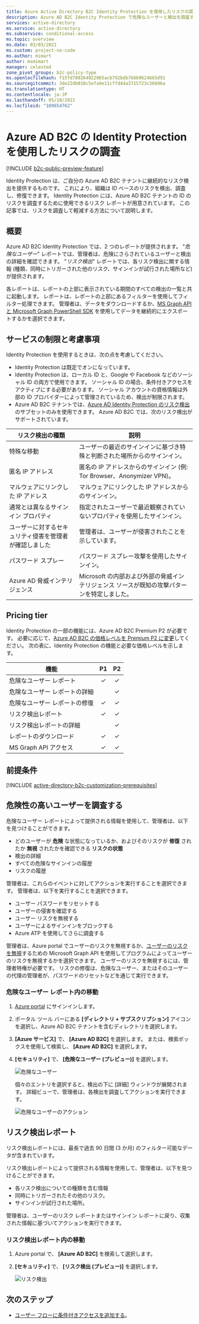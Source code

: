 ```yaml
---
title: Azure Active Directory B2C Identity Protection を使用したリスクの調査
description: Azure AD B2C Identity Protection で危険なユーザーと検出を調査する方法について説明します
services: active-directory
ms.service: active-directory
ms.subservice: conditional-access
ms.topic: overview
ms.date: 03/03/2021
ms.custom: project-no-code
ms.author: mimart
author: msmimart
manager: celested
zone_pivot_groups: b2c-policy-type
ms.openlocfilehash: f15fd789264922865acb792bdb766b9624665d91
ms.sourcegitcommit: 3de22db010c5efa9e11cffd44a3715723c36696a
ms.translationtype: HT
ms.contentlocale: ja-JP
ms.lasthandoff: 05/10/2021
ms.locfileid: "109654762"
---
```

# <a name="investigate-risk-with-identity-protection-in-azure-ad-b2c"></a>Azure AD B2C の Identity Protection を使用したリスクの調査

[!INCLUDE [b2c-public-preview-feature](../../includes/active-directory-b2c-public-preview.md)]

Identity Protection は、ご自分の Azure AD B2C テナントに継続的なリスク検出を提供するものです。 これにより、組織は ID ベースのリスクを検出、調査し、修復できます。 Identity Protection には、Azure AD B2C テナントの ID のリスクを調査するために使用できるリスク レポートが用意されています。 この記事では、リスクを調査して軽減する方法について説明します。

## <a name="overview"></a>概要

Azure AD B2C Identity Protection では、2 つのレポートが提供されます。 "*危険なユーザー*" レポートでは、管理者は、危険にさらされているユーザーと検出の詳細を確認できます。 "*リスク検出*" レポートでは、各リスク検出に関する情報 (種類、同時にトリガーされた他のリスク、サインインが試行された場所など) が提供されます。

各レポートは、レポートの上部に表示されている期間のすべての検出の一覧と共に起動します。 レポートは、レポートの上部にあるフィルターを使用してフィルター処理できます。 管理者は、データをダウンロードするか、[MS Graph API と Microsoft Graph PowerShell SDK](../active-directory/identity-protection/howto-identity-protection-graph-api.md) を使用してデータを継続的にエクスポートするかを選択できます。

## <a name="service-limitations-and-considerations"></a>サービスの制限と考慮事項

Identity Protection を使用するときは、次の点を考慮してください。

- Identity Protection は既定でオンになっています。
- Identity Protection は、ローカル ID と、Google や Facebook などのソーシャル ID の両方で使用できます。 ソーシャル ID の場合、条件付きアクセスをアクティブにする必要があります。 ソーシャル アカウントの資格情報は外部の ID プロバイダーによって管理されているため、検出が制限されます。
- Azure AD B2C テナントでは、[Azure AD Identity Protection のリスク検出](../active-directory/identity-protection/overview-identity-protection.md)のサブセットのみを使用できます。 Azure AD B2C では、次のリスク検出がサポートされています。  

|リスク検出の種類  |説明  |
|---------|---------|
| 特殊な移動     | ユーザーの最近のサインインに基づき特殊と判断された場所からのサインイン。        |
|匿名 IP アドレス     | 匿名の IP アドレスからのサインイン (例: Tor Browser、Anonymizer VPN)。        |
|マルウェアにリンクした IP アドレス     | マルウェアにリンクした IP アドレスからのサインイン。         |
|通常とは異なるサインイン プロパティ     | 指定されたユーザーで最近観察されていないプロパティを使用したサインイン。        |
|ユーザーに対するセキュリティ侵害を管理者が確認しました    | 管理者は、ユーザーが侵害されたことを示しています。             |
|パスワード スプレー     | パスワード スプレー攻撃を使用したサインイン。      |
|Azure AD 脅威インテリジェンス     | Microsoft の内部および外部の脅威インテリジェンス ソースが既知の攻撃パターンを特定しました。        |

## <a name="pricing-tier"></a>Pricing tier

Identity Protection の一部の機能には、Azure AD B2C Premium P2 が必要です。 必要に応じて、[Azure AD B2C の価格レベルを Premium P2 に変更](./billing.md)してください。 次の表に、Identity Protection の機能と必要な価格レベルを示します。  

|機能   |P1   |P2|
|----------|:-----------:|:------------:|
|危険なユーザー レポート     |&#x2713; |&#x2713; |
|危険なユーザー レポートの詳細  | |&#x2713; |
|危険なユーザー レポートの修復    | &#x2713; |&#x2713; |
|リスク検出レポート   |&#x2713;|&#x2713;|
|リスク検出レポートの詳細  ||&#x2713;|
|レポートのダウンロード |  &#x2713;| &#x2713;|
|MS Graph API アクセス |  &#x2713;| &#x2713;|

## <a name="prerequisites"></a>前提条件

[!INCLUDE [active-directory-b2c-customization-prerequisites](../../includes/active-directory-b2c-customization-prerequisites.md)]

## <a name="investigate-risky-users"></a>危険性の高いユーザーを調査する

危険なユーザー レポートによって提供される情報を使用して、管理者は、以下を見つけることができます。

- どのユーザーが **危険** な状態になっているか、およびそのリスクが **修復** されたか **無視** されたかを確認できる **リスクの状態**
- 検出の詳細
- すべての危険なサインインの履歴
- リスクの履歴
 
管理者は、これらのイベントに対してアクションを実行することを選択できます。 管理者は、以下を実行することを選択できます。

- ユーザー パスワードをリセットする
- ユーザーの侵害を確認する
- ユーザー リスクを無視する
- ユーザーによるサインインをブロックする
- Azure ATP を使用してさらに調査する

管理者は、Azure portal でユーザーのリスクを無視するか、[ユーザーのリスクを無視](https://docs.microsoft.com/graph/api/riskyusers-dismiss?view=graph-rest-beta&preserve-view=true)するための Microsoft Graph API を使用してプログラムによってユーザーのリスクを無視するかを選択できます。 ユーザーのリスクを無視するには、管理者特権が必要です。 リスクの修復は、危険なユーザー、またはそのユーザーの代理の管理者が、パスワードのリセットなどを通じて実行できます。

### <a name="navigating-the-risky-users-report"></a>危険なユーザー レポート内の移動

1. [Azure portal](https://portal.azure.com/) にサインインします。

1. ポータル ツール バーにある **[ディレクトリ + サブスクリプション]** アイコンを選択し、Azure AD B2C テナントを含むディレクトリを選択します。

1. **[Azure サービス]** で、 **[Azure AD B2C]** を選択します。 または、検索ボックスを使用して検索し、 **[Azure AD B2C]** を選択します。

1. **[セキュリティ]** で、 **[危険なユーザー (プレビュー)]** を選択します。

   ![危険なユーザー](media/identity-protection-investigate-risk/risky-users.png)

    個々のエントリを選択すると、検出の下に [詳細] ウィンドウが展開されます。 詳細ビューで、管理者は、各検出を調査してアクションを実行できます。

    ![危険なユーザーのアクション](media/identity-protection-investigate-risk/risky-users-report-actions.png)


## <a name="risk-detections-report"></a>リスク検出レポート

リスク検出レポートには、最長で過去 90 日間 (3 か月) のフィルター可能なデータが含まれています。

リスク検出レポートによって提供される情報を使用して、管理者は、以下を見つけることができます。

- 各リスク検出についての種類を含む情報
- 同時にトリガーされたその他のリスク。
- サインインが試行された場所。

管理者は、ユーザーのリスク レポートまたはサインイン レポートに戻り、収集された情報に基づいてアクションを実行できます。

### <a name="navigating-the-risk-detections-report"></a>リスク検出レポート内の移動

1. Azure portal で、 **[Azure AD B2C]** を検索して選択します。
1. **[セキュリティ]** で、 **[リスク検出 (プレビュー)]** を選択します。

   ![リスク検出](media/identity-protection-investigate-risk/risk-detections.png)


## <a name="next-steps"></a>次のステップ

- [ユーザー フローに条件付きアクセスを追加する](conditional-access-user-flow.md)。
